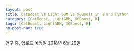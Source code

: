 ```yaml
---
layout: post
title: CatBoost vs Light GBM vs XGBoost in R and Python
category: [CatBoost, LightGBM, XGBoost, R]  
tags: [CatBoost, LightGBM, XGBoost, R]
no-post-nav: true
---
```


연구 중, 업로드 예정일 2018년 6월 29일

